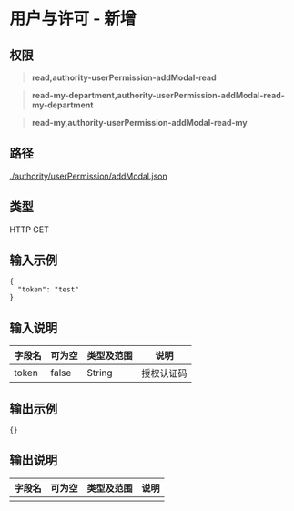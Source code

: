 # 用户与许可 - 新增

## 权限

> **read,authority-userPermission-addModal-read**

> **read-my-department,authority-userPermission-addModal-read-my-department**

> **read-my,authority-userPermission-addModal-read-my**

## 路径

[./authority/userPermission/addModal.json](../../../../authority/userPermission/addModal.json)

## 类型

HTTP GET

## 输入示例

```
{
  "token": "test"
}
```

## 输入说明

字段名|可为空|类型及范围|说明
---|---|---|---
token|false|String|授权认证码

## 输出示例

```
{}
```

## 输出说明

字段名|可为空|类型及范围|说明
---|---|---|---
|||